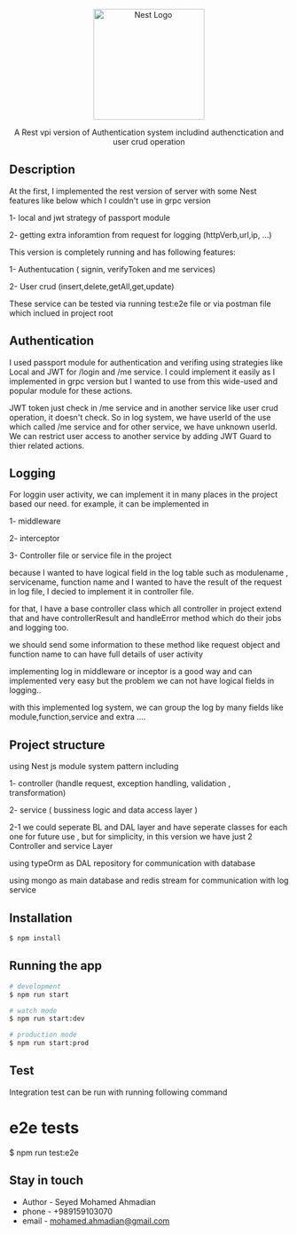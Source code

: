 <p align="center">
  <a href="http://nestjs.com/" target="blank"><img src="https://nestjs.com/img/logo-small.svg" width="200" alt="Nest Logo" /></a>
</p>

[circleci-image]: https://img.shields.io/circleci/build/github/nestjs/nest/master?token=abc123def456
[circleci-url]: https://circleci.com/gh/nestjs/nest

  <p align="center">
  A Rest vpi version of Authentication system includind authenctication and user crud operation
  </p>

## Description

At the first, I implemented the rest version of server with some  Nest features like below which I couldn't use in grpc version

1- local and jwt strategy of passport module

2- getting extra inforamtion from request for logging (httpVerb,url,ip, ...)

This version is completely running and has following features:

1- Authentucation ( signin, verifyToken and me services)

2- User crud (insert,delete,getAll,get,update)

These service can be tested via running test:e2e file or via postman file which inclued in project root


## Authentication
I used passport module for authentication and verifing using strategies like Local and JWT for /login and /me service.
I could implement it easily as I implemented in grpc version but I wanted to use from this wide-used and popular module for these actions.

JWT token just check in /me service and in another service like user crud operation, it doesn't check.
So in log system, we have userId of the use which called /me service and for other service, we have unknown userId.
We can  restrict user access to another service by adding JWT Guard to thier related actions.


## Logging
For loggin user activity, we can implement it in many places in the project based our need. for example, it can be implemented in 

1- middleware

2- interceptor

3- Controller file or service file in the project

because I wanted to have logical field in the log table such as modulename , servicename, function name  and I wanted to have the result of the request in log file, I decied to implement it in controller file.

for that, I have a base controller class which all controller in project extend that and have controllerResult and handleError method
which do their jobs and logging too.

we should send some information to these method like request object and function name to can have full details of user activity

implementing log in middleware or inceptor is a good way and can implemented very easy but the problem we can not have logical fields in logging..

with this implemented log system, we can group the log by many fields like module,function,service and extra ....


## Project structure
using Nest js module system pattern including 

 1- controller (handle request, exception handling, validation , transformation)

 2- service ( bussiness logic and data access layer )

 2-1 we could seperate BL and DAL layer and have seperate classes for each one for future use , but for simplicity, in this version we have just 2 Controller and service Layer

using typeOrm as DAL repository for communication with database

using mongo as main database and redis stream for communication with log service



## Installation

```bash
$ npm install
```

## Running the app

```bash
# development
$ npm run start

# watch mode
$ npm run start:dev

# production mode
$ npm run start:prod
```

## Test

Integration test can be run with running following command
# e2e tests
$ npm run test:e2e


## Stay in touch

- Author - Seyed Mohamed Ahmadian
- phone  - +989159103070
- email  - mohamed.ahmadian@gmail.com
